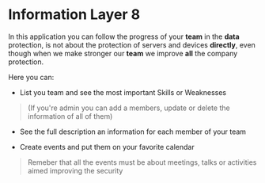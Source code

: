 # Information Layer 8

In this application you can follow the progress of your **team** in the **data** protection, is not about the protection of servers and devices **directly**, even though when we make stronger our **team** we improve **all** the company protection.

Here you can:

- List you team and see the most important Skills or Weaknesses

> (If you're admin you can add a members, update or delete the information of all of them)

- See the full description an information for each member of your team

- Create events and put them on your favorite calendar

> Remeber that all the events must be about meetings, talks or activities aimed improving the security
